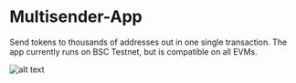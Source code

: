 # Multisender-App
Send tokens to thousands of addresses out in one single transaction.
The app currently runs on BSC Testnet, but is compatible on all EVMs.

![alt text](https://iili.io/HS9wMe1.png)
